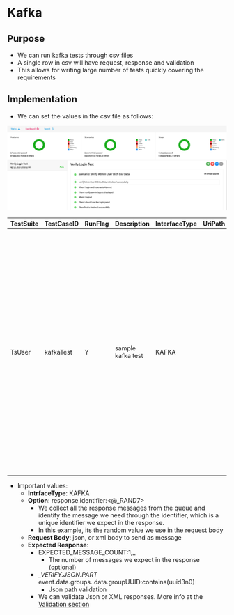 # Kafka

## Purpose

* We can run kafka tests through csv files
* A single row in csv will have request, response and validation
* This allows for writing large number of tests quickly covering the requirements

## Implementation

* We can set the values in the csv file as follows:

![](../../.gitbook/assets/image%20%289%29.png)

| TestSuite | TestCaseID | RunFlag | Description | InterfaceType | UriPath | ContentType | Method | Option | RequestHeader | TemplateFile | RequestBody | OutputParam | RespCodeExp | ExpectedResponse | TcComments |
| :--- | :--- | :--- | :--- | :--- | :--- | :--- | :--- | :--- | :--- | :--- | :--- | :--- | :--- | :--- | :--- |
| TsUser | kafkaTest | Y | sample kafka test | KAFKA |  |  |  | response.identifier:&lt;@\_RAND7&gt; |  |  | { "event": { "breadcrumbId":   "BREADCRU-SING-PART-INDI-AAAA11111111", "profiles": \["de.group.ingestion-1.0.0.json"\], "data": { "groups": { "event": { "breadcrumbId": "BREADCRU-SING-PART-INDI-AAAA11111111", "dataFabricId": "AAAAAAAA-AAAA-AAAA-AAAA-AAAA11111111", "domain": "PARTY", "profile": "de.group-1.0.0.json", "data": { "groupUUID": "&lt;@\_RAND7&gt;", "groupType": "individual", "individualId": "AAAAAAAA-AAAA-1111", "familyName": "AAAA1", "groupStatus": "inactive", "communication": \[\] } } } } } } |  |  | EXPECTED_MESSAGE\_COUNT:1; && \_VERIFY.JSON.PART_ event.data.groups..data.groupUUID:contains\(uuid3n0\) |  |

* Important values:
  * **IntrfaceType**: KAFKA
  * **Option**: response.identifier:&lt;@\_RAND7&gt;
    * We collect all the response messages from the queue and identify the message we need through the identifier, which is a unique identifier we expect in the response. 
    * In this example, its the random value we use in the request body
  * **Request Body**: json, or xml body to send as message
  * **Expected Response**: 
    * EXPECTED_MESSAGE\_COUNT:1;_ 
      * The number of messages we expect in the response \(optional\)
    * _\_VERIFY.JSON.PART_ event.data.groups..data.groupUUID:contains\(uuid3n0\)
      * Json path validation
    * We can validate Json or XML responses. More info at the [Validation section](https://docs.autonomx.io/service-level-testing/validation)

